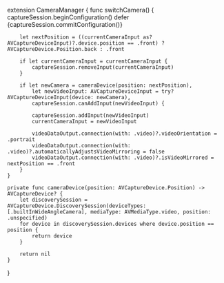extension CameraManager {
    func switchCamera() {
        captureSession.beginConfiguration()
        defer {captureSession.commitConfiguration()}

        let nextPosition = ((currentCameraInput as? AVCaptureDeviceInput)?.device.position == .front) ? AVCaptureDevice.Position.back : .front

        if let currentCameraInput = currentCameraInput {
            captureSession.removeInput(currentCameraInput)
        }

        if let newCamera = cameraDevice(position: nextPosition),
            let newVideoInput: AVCaptureDeviceInput = try? AVCaptureDeviceInput(device: newCamera),
            captureSession.canAddInput(newVideoInput) {

            captureSession.addInput(newVideoInput)
            currentCameraInput = newVideoInput

            videoDataOutput.connection(with: .video)?.videoOrientation = .portrait
            videoDataOutput.connection(with: .video)?.automaticallyAdjustsVideoMirroring = false
            videoDataOutput.connection(with: .video)?.isVideoMirrored = nextPosition == .front
        }
    }

    private func cameraDevice(position: AVCaptureDevice.Position) -> AVCaptureDevice? {
        let discoverySession = AVCaptureDevice.DiscoverySession(deviceTypes: [.builtInWideAngleCamera], mediaType: AVMediaType.video, position: .unspecified)
        for device in discoverySession.devices where device.position == position {
            return device
        }

        return nil
    }
}
